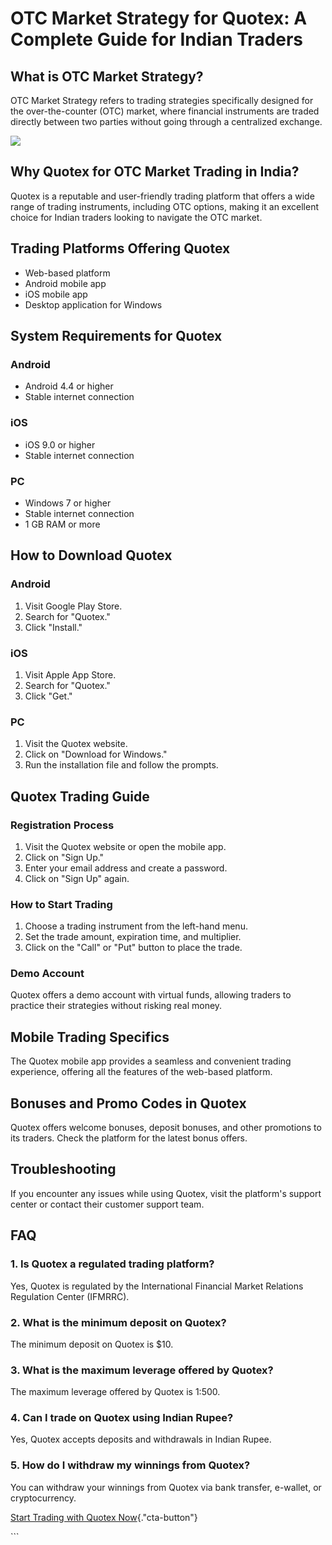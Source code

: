 # OTC Market Strategy for Quotex: A Complete Guide for Indian Traders

## What is OTC Market Strategy?

OTC Market Strategy refers to trading strategies specifically designed
for the over-the-counter (OTC) market, where financial instruments are
traded directly between two parties without going through a centralized
exchange.

[![](https://static.quotex.io/files/4_en/300_250.jpg)](https://traff.sbs/brokerqxlid)

## Why Quotex for OTC Market Trading in India?

Quotex is a reputable and user-friendly trading platform that offers a
wide range of trading instruments, including OTC options, making it an
excellent choice for Indian traders looking to navigate the OTC market.

## Trading Platforms Offering Quotex

-   Web-based platform
-   Android mobile app
-   iOS mobile app
-   Desktop application for Windows

## System Requirements for Quotex

### Android

-   Android 4.4 or higher
-   Stable internet connection

### iOS

-   iOS 9.0 or higher
-   Stable internet connection

### PC

-   Windows 7 or higher
-   Stable internet connection
-   1 GB RAM or more

## How to Download Quotex

### Android

1.  Visit Google Play Store.
2.  Search for "Quotex."
3.  Click "Install."

### iOS

1.  Visit Apple App Store.
2.  Search for "Quotex."
3.  Click "Get."

### PC

1.  Visit the Quotex website.
2.  Click on "Download for Windows."
3.  Run the installation file and follow the prompts.

## Quotex Trading Guide

### Registration Process

1.  Visit the Quotex website or open the mobile app.
2.  Click on "Sign Up."
3.  Enter your email address and create a password.
4.  Click on "Sign Up" again.

### How to Start Trading

1.  Choose a trading instrument from the left-hand menu.
2.  Set the trade amount, expiration time, and multiplier.
3.  Click on the "Call" or "Put" button to place the trade.

### Demo Account

Quotex offers a demo account with virtual funds, allowing traders to
practice their strategies without risking real money.

## Mobile Trading Specifics

The Quotex mobile app provides a seamless and convenient trading
experience, offering all the features of the web-based platform.

## Bonuses and Promo Codes in Quotex

Quotex offers welcome bonuses, deposit bonuses, and other promotions to
its traders. Check the platform for the latest bonus offers.

## Troubleshooting

If you encounter any issues while using Quotex, visit the platform\'s
support center or contact their customer support team.

## FAQ

### 1. Is Quotex a regulated trading platform?

Yes, Quotex is regulated by the International Financial Market Relations
Regulation Center (IFMRRC).

### 2. What is the minimum deposit on Quotex?

The minimum deposit on Quotex is \$10.

### 3. What is the maximum leverage offered by Quotex?

The maximum leverage offered by Quotex is 1:500.

### 4. Can I trade on Quotex using Indian Rupee?

Yes, Quotex accepts deposits and withdrawals in Indian Rupee.

### 5. How do I withdraw my winnings from Quotex?

You can withdraw your winnings from Quotex via bank transfer, e-wallet,
or cryptocurrency.

[Start Trading with Quotex
Now](\%22https://traff.sbs/brokerqxsignup\%22){."cta-button"}

\`\`\`

